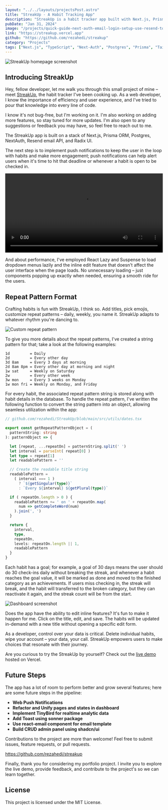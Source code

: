 ```yaml
---
layout: "../../layouts/projectsPost.astro"
title: "StreakUp - A Habit Tracking App"
description: "StreakUp is a habit tracker app built with Next.js, Prisma ORM, and Radix UI. It offers customizable repeat patterns, goal tracking, an inline edit feature, and gives users control over their data."
pubDate: "Jan 31, 2024"
image: "/projects/quick-guide-next-auth-email-login-setup-use-resend-to-send-verification-email-03_thumb.png"
link: "https://streakup.vercel.app"
github: "https://github.com/rezahedi/streakup"
category: "Projects"
tags: ["Next.js", "TypeScript", "Next-Auth", "Postgres", "Prisma", "Tailwind CSS", "Radix UI"]
---
```


![StreakUp homepage screenshot](/projects/quick-guide-next-auth-email-login-setup-use-resend-to-send-verification-email-04.png)

## Introducing StreakUp

Hey, fellow developer, let me walk you through this small project of mine – meet [StreakUp](https://streakup.vercel.app), the habit tracker I've been cooking up. As a web developer, I know the importance of efficiency and user experience, and I've tried to pour that knowledge into every line of code.

I know it's not bug-free, but I'm working on it. I'm also working on adding more features, so stay tuned for more updates. I'm also open to any suggestions or feedback you may have, so feel free to reach out to me.

The StreakUp app is built on a stack of Next.js, Prisma ORM, Postgres, NextAuth, Resend email API, and Radix UI.

The next step is to implement push notifications to keep the user in the loop with habits and make more engagement; push notifications can help alert users when it's time to hit that deadline or whenever a habit is open to be checked in.

<video width="100%" height="auto" controls title="StreakUp app walkthrough video">
  <source src="https://github.com/rezahedi/streakup/assets/1499349/0bcad31b-fbdc-4cdf-9b81-5c8551c25674" type="video/mp4">
  Your browser does not support the video tag.
</video>

And about performance, I've employed React Lazy and Suspense to load dropdown menus lazily and the inline edit feature that doesn't affect the user interface when the page loads. No unnecessary loading – just components popping up exactly when needed, ensuring a smooth ride for the users.

## Repeat Pattern Format

Crafting habits is fun with StreakUp, I think so. Add titles, pick emojis, customize repeat patterns – daily, weekly, you name it. StreakUp adapts to whatever rhythm you're dancing to.

![Custom repeat pattern](/projects/quick-guide-next-auth-email-login-setup-use-resend-to-send-verification-email-02.png)

To give you more details about the repeat patterns, I've created a string pattern for that; take a look at the following examples:

```
1d         = Daily
2d         = Every other day
3d 8am     = Every 3 days at morning
2d 8am 8pm = Every other day at morning and night
1w sat     = Weekly on Saturday
2w         = Every other week
3w mon     = Every 3 weeks on Monday
1w mon fri = Weekly on Monday, and Friday
```

For every habit, the associated repeat pattern string is stored along with habit details in the database. To handle the repeat pattern, I've written the following function to convert the string pattern into an object, allowing seamless utilization within the app:

```ts
// github.com/rezahedi/StreakUp/blob/main/src/utils/dates.tsx

export const getRepeatPatternObject = (
  patternString: string
): patternObject => {

  let [repeat, ...repeatOn] = patternString.split(' ')
  let interval = parseInt( repeat[0] )
  let type = repeat[1]
  let readablePattern = ''

  // Create the readable title string
  readablePattern =
    ( interval === 1 )
      ? `${getSingular(type)}`
      : `Every ${interval} ${getPlural(type)}`

  if ( repeatOn.length > 0 ) {
    readablePattern += ' on ' + repeatOn.map(
      num => getCompleteWord(num)
    ).join(', ')
  }

  return {
    interval,
    type,
    repeatOn,
    levels: repeatOn.length || 1,
    readablePattern
  }	
}
```

Each habit has a goal; for example, a goal of 30 days means the user should do 30 check-ins daily without breaking the streak, and whenever a habit reaches the goal value, it will be marked as done and moved to the finished category as an achievements. If users miss checking in, the streak will break, and the habit will transferred to the broken category, but they can reactivate it again, and the streak count will be from the start.

![Dashboard screenshot](/projects/quick-guide-next-auth-email-login-setup-use-resend-to-send-verification-email-03.png)

Does the app have the ability to edit inline features? It's fun to make it happen for me. Click on the title, edit, and save. The habits will be updated in-demand with a new title without opening a specific edit form.

As a developer, control over your data is critical. Delete individual habits, wipe your account – your data, your call. StreakUp empowers users to make choices that resonate with their journey.

Are you curious to try the StreakUp by yourself? Check out the [live demo](https://streakup.vercel.app) hosted on Vercel.

## Future Steps

The app has a lot of room to perform better and grow several features; here are some future steps in the pipeline:

- __Web Push Notifications__
- __Refactor and Unify pages and states in dashboard__
- __Implement TinyBird for realtime analytic data__
- __Add Toast using sonner package__
- __Use react-email component for email template__
- __Build CRUD admin panel using shadcn/ui__

Contributions to the project are more than welcome! Feel free to submit issues, feature requests, or pull requests.

https://github.com/rezahedi/streakup

Finally, thank you for considering my portfolio project. I invite you to explore the live demo, provide feedback, and contribute to the project's so we can learn together.

## License
This project is licensed under the MIT License.

